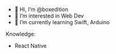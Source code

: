 - 👋 Hi, I’m @boxedition
- 👀 I’m interested in Web Dev
- 🌱 I’m currently learning Swift, Arduino

Knowledge:
- React Native

<!---
boxedition/boxedition is a ✨ special ✨ repository because its `README.md` (this file) appears on your GitHub profile.
You can click the Preview link to take a look at your changes.
--->
